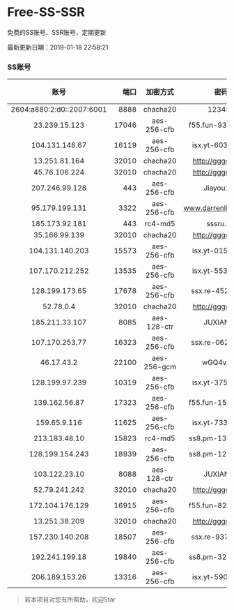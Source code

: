 # Free-SS-SSR

免费的SS账号、SSR账号，定期更新

最新更新日期：2019-01-18 22:58:21 

### SS账号
|账号|端口|加密方式|密码|更新时间|国家|
|:-----:|-----:|:----:|:----:|:----:|:----:|
|2604:a880:2:d0::2007:6001|8888|chacha20|123456|22:57:13|US|
|23.239.15.123|17046|aes-256-cfb|f55.fun-93630909|22:57:05|US|
|104.131.148.67|16119|aes-256-cfb|isx.yt-60359833|22:57:09|US|
|13.251.81.164|32010|chacha20|http://gggg.rocks|22:57:23|SG|
|45.76.106.224|32010|chacha20|http://gggg.rocks|22:57:13|JP|
|207.246.99.128|443|aes-256-cfb|Jiayou123|22:57:13|US|
|95.179.199.131|3322|aes-256-cfb|www.darrenliuwei.com|22:57:14|GB|
|185.173.92.181|443|rc4-md5|sssru.icu|22:52:31|RU|
|35.166.99.139|32010|chacha20|http://gggg.rocks|22:57:14|US|
|104.131.140.203|15573|aes-256-cfb|isx.yt-01578694|22:57:06|US|
|107.170.212.252|13535|aes-256-cfb|isx.yt-55358633|22:57:06|US|
|128.199.173.65|17678|aes-256-cfb|ssx.re-45260062|22:57:07|SG|
|52.78.0.4|32010|chacha20|http://gggg.rocks|22:57:14|KR|
|185.211.33.107|8085|aes-128-ctr|JUXIANGE|22:57:13|US|
|107.170.253.77|16323|aes-256-cfb|ssx.re-06267018|22:57:05|US|
|46.17.43.2|22100|aes-256-gcm|wGQ4vA7D|22:57:15|RU|
|128.199.97.239|10319|aes-256-cfb|isx.yt-37576111|22:57:07|SG|
|139.162.56.87|17323|aes-256-cfb|f55.fun-15848218|22:57:07|SG|
|159.65.9.116|11625|aes-256-cfb|isx.yt-73310716|22:57:09|SG|
|213.183.48.10|15823|rc4-md5|ss8.pm-13494589|22:57:10|RU|
|128.199.154.243|18939|aes-256-cfb|ss8.pm-12396827|22:57:07|SG|
|103.122.23.10|8088|aes-128-ctr|JUXIANGE|22:57:09|US|
|52.79.241.242|32010|chacha20|http://gggg.rocks|22:57:19|KR|
|172.104.176.129|16915|aes-256-cfb|f55.fun-82349831|22:57:07|SG|
|13.251.38.209|32010|chacha20|http://gggg.rocks|22:57:16|SG|
|157.230.140.208|18507|aes-256-cfb|ssx.re-93714495|22:57:06|US|
|192.241.199.18|19840|aes-256-cfb|ss8.pm-32577966|22:57:05|US|
|206.189.153.26|13316|aes-256-cfb|isx.yt-59087140|22:57:06|SG|


> 若本项目对您有所帮助，欢迎Star